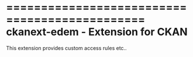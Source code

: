 ==============================================
ckanext-edem - Extension for CKAN
==============================================

This extension provides custom access rules etc..